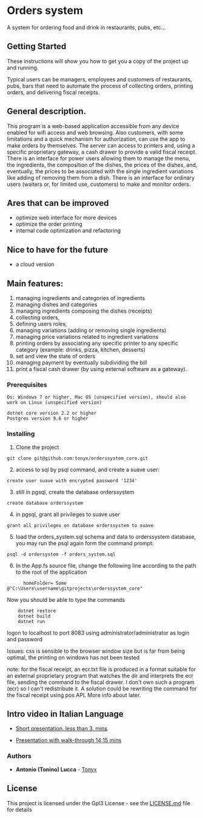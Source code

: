 # Orders system
 
A system for ordering food and drink in restaurants, pubs, etc...
 
## Getting Started
 
These instructions will show you how to get you a copy of the project up and running.
 
Typical users can be managers, employees and customers of restaurants, pubs, bars that need to automate the process of collecting orders, printing orders, and delivering fiscal receipts.
 
## General description.
 
This program is a web-based application accessible from any device enabled for wifi access and web browsing.
Also customers, with some limitations and a quick mechanism for authorization, can use the app to make orders by themselves.
The server can access to printers and, using a specific proprietary gateway, a cash drawer to provide a valid fiscal receipt.
There is an interface for power users allowing them to manage the menu, the ingredients, the composition of the dishes, the prices of the dishes, and, eventually, the prices to be associated with the single ingredient variations like adding of removing them from a dish.
There is an interface for ordinary users (waiters or, for limited use, customers) to make and monitor orders.
 
## Ares that can be improved
 
- optimize web interface for more devices
- optimize the order printing
- internal code optimization and refactoring
 
## Nice to have for the future
 
- a cloud version
 
## Main features:
1) managing ingredients and categories of ingredients
2) managing dishes and categories
3) managing ingredients composing the dishes (receipts)
4) collecting orders,
5) defining users roles,
6) managing variations (adding or removing single ingredients)
7) managing price variations related to ingredient variations
8) printing orders by associating any specific printer to any specific category (example: drinks, pizza, kitchen, desserts)
9) set and view the state of orders
10) managing payment by eventually subdividing the bill
11) print a fiscal cash drawer (by using external software as a gateway).
 
 
 
### Prerequisites
 
 
```
Os: Windows 7 or higher, Mac OS (unspecified version), should also work on Linux (unspecified version)
 
dotnet core version 2.2 or higher
Postgres version 9.6 or higher
```
 
### Installing
 
1) Clone the project 
```
git clone git@github.com:tonyx/orderssystem_core.git
```
 
2) access to sql by psql command, and create a suave user:
```   
create user suave with encrypted password '1234'
```
3) still in pgsql, create the database orderssystem
```
create database orderssystem
```
4) in pgsql, grant all privileges to suave user
```
grant all privileges on database orderssystem to suave
```
5) load the orders_system.sql schema and data to orderssystem database, you may run the psql again form the command prompt:
```
psql -d ordersystem -f orders_system.sql
```
 
6) In the App.fs source file, change the following line according to the path to the root of the application
```
      homeFolder= Some @"C:\Users\username\gitprojects\orderssystem_core"
```
 
Now you should be able to type the commands
 
```
    dotnet restore
    dotnet build
    dotnet run
```
 
 
logon to localhost to port 8083 using administrator/administrator as login and password 
 
 
Issues: css is sensible to the browser window size but is far from being optimal, 
the printing on windows has not been tested
 
note: for the fiscal receipt, an ecr.txt file is produced in a format suitable for an external proprietary program that watches the dir and interprets the ecr file, sending the command to the fiscal drawer.  I don't own such a program (ecr) so I can't redistribute it. A solution could be rewriting the command for the fiscal receipt using pos API. More info about later.
 

## Intro video in **Italian Language**
* [Short presentation. less than 3. mins](https://youtu.be/3K-ohMztd2g)

* [Presentation with walk-through 14:15 mins](https://youtu.be/QiVbJZBl2Lc)
 
### Authors
 
* **Antonio (Tonino) Lucca** - [Tonyx](https://github.com/tonyx)
 
 
## License
 
This project is licensed under the Gpl3 License - see the [LICENSE.md](LICENSE.md) file for details
 
 
 
 

